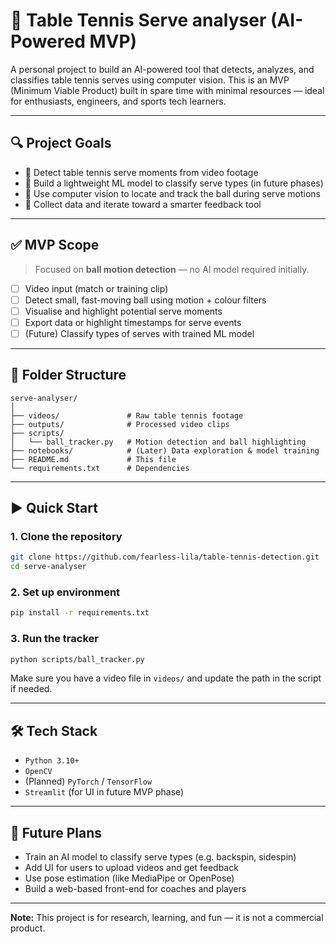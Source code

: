 
# 🏓 Table Tennis Serve analyser (AI-Powered MVP)

A personal project to build an AI-powered tool that detects, analyzes, and classifies table tennis serves using computer vision. This is an MVP (Minimum Viable Product) built in spare time with minimal resources — ideal for enthusiasts, engineers, and sports tech learners.

---

## 🔍 Project Goals

- 🎯 Detect table tennis serve moments from video footage
- 🧠 Build a lightweight ML model to classify serve types (in future phases)
- 🎥 Use computer vision to locate and track the ball during serve motions
- 🧪 Collect data and iterate toward a smarter feedback tool

---

## ✅ MVP Scope

> Focused on **ball motion detection** — no AI model required initially.

- [ ] Video input (match or training clip)
- [ ] Detect small, fast-moving ball using motion + colour filters
- [ ] Visualise and highlight potential serve moments
- [ ] Export data or highlight timestamps for serve events
- [ ] (Future) Classify types of serves with trained ML model

---

## 📁 Folder Structure

```
serve-analyser/
│
├── videos/               # Raw table tennis footage
├── outputs/              # Processed video clips
├── scripts/
│   └── ball_tracker.py   # Motion detection and ball highlighting
├── notebooks/            # (Later) Data exploration & model training
├── README.md             # This file
└── requirements.txt      # Dependencies
```

---

## ▶️ Quick Start

### 1. Clone the repository

```bash
git clone https://github.com/fearless-lila/table-tennis-detection.git
cd serve-analyser
```

### 2. Set up environment

```bash
pip install -r requirements.txt
```

### 3. Run the tracker

```bash
python scripts/ball_tracker.py
```

Make sure you have a video file in `videos/` and update the path in the script if needed.

---

## 🛠️ Tech Stack

- `Python 3.10+`
- `OpenCV`
- (Planned) `PyTorch` / `TensorFlow`
- `Streamlit` (for UI in future MVP phase)

---

## 🔮 Future Plans

- Train an AI model to classify serve types (e.g. backspin, sidespin)
- Add UI for users to upload videos and get feedback
- Use pose estimation (like MediaPipe or OpenPose)
- Build a web-based front-end for coaches and players

---

**Note:** This project is for research, learning, and fun — it is not a commercial product.
